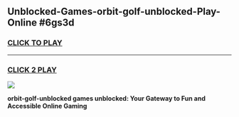 
## Unblocked-Games-orbit-golf-unblocked-Play-Online #6gs3d
<h3>
<a href="https://news.freeplayer.one?title=orbit-golf-unblocked&ref=3">CLICK TO PLAY</a></h3>
<hr>

<h3>
<a href="https://news.freeplayer.one?title=orbit-golf-unblocked&ref=3">CLICK 2 PLAY</a>
  
</h3>

<a href="https://news.freeplayer.one?title=orbit-golf-unblocked&ref=3"><img src="https://clearcache.store/games.png"></a>


**orbit-golf-unblocked games unblocked: Your Gateway to Fun and Accessible Online Gaming**
